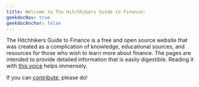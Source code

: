 ```yaml
---
title: Welcome to The Hitchhikers Guide to Finance!
geekdocNav: true
geekdocAnchor: false
---
```


The Hitchhikers Guide to Finance is a free and open source website that was created
as a complication of knowledge, educational sources, and resources for those
who wish to learn more about finance. The pages are intended to provide detailed
information that is easily digestible. Reading it with [this voice](https://www.youtube.com/watch?v=J_7pEVPvuug) helps immensely.

If you can [contribute](/help_build_the_community/edit_with_web_browser/), please do!
